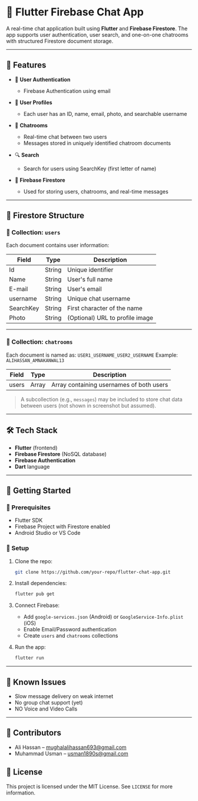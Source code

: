 
# 🔹 Flutter Firebase Chat App

A real-time chat application built using **Flutter** and **Firebase Firestore**. The app supports user authentication, user search, and one-on-one chatrooms with structured Firestore document storage.

---

## 📁 Features

* 🔐 **User Authentication**

  * Firebase Authentication using email
* 👤 **User Profiles**

  * Each user has an ID, name, email, photo, and searchable username
* 💬 **Chatrooms**

  * Real-time chat between two users
  * Messages stored in uniquely identified chatroom documents
* 🔍 **Search**

  * Search for users using SearchKey (first letter of name)
* 🔔 **Firebase Firestore**

  * Used for storing users, chatrooms, and real-time messages

---

## 📂 Firestore Structure

### 🔸 Collection: `users`

Each document contains user information:

| Field     | Type   | Description                     |
| --------- | ------ | ------------------------------- |
| Id        | String | Unique identifier               |
| Name      | String | User's full name                |
| E-mail    | String | User's email                    |
| username  | String | Unique chat username            |
| SearchKey | String | First character of the name     |
| Photo     | String | (Optional) URL to profile image |

---

### 🔹 Collection: `chatrooms`

Each document is named as: `USER1_USERNAME_USER2_USERNAME`
Example: `ALIHASSAN_AMNAKANWAL13`

| Field | Type  | Description                              |
| ----- | ----- | ---------------------------------------- |
| users | Array | Array containing usernames of both users |

> A subcollection (e.g., `messages`) may be included to store chat data between users (not shown in screenshot but assumed).

---

## 🛠️ Tech Stack

* **Flutter** (frontend)
* **Firebase Firestore** (NoSQL database)
* **Firebase Authentication**
* **Dart** language



---

## 🚀 Getting Started

### 🔧 Prerequisites

* Flutter SDK
* Firebase Project with Firestore enabled
* Android Studio or VS Code

### 🔨 Setup

1. Clone the repo:

   ```bash
   git clone https://github.com/your-repo/flutter-chat-app.git
   ```

2. Install dependencies:

   ```bash
   flutter pub get
   ```

3. Connect Firebase:

   * Add `google-services.json` (Android) or `GoogleService-Info.plist` (iOS)
   * Enable Email/Password authentication
   * Create `users` and `chatrooms` collections

4. Run the app:

   ```bash
   flutter run
   ```

---

## 📌 Known Issues

* Slow message delivery on weak internet
* No group chat support (yet)
* NO Voice and Video Calls

---

 ## 🤝 Contributors

* Ali Hassan – [mughalalihassan693@gmail.com](mailto:mughalalihassan693@gmail.com)
* Muhammad Usman – [usman1890s@gmail.com](mailto:usman1890s@gmail.com)


## 📄 License

This project is licensed under the MIT License. See `LICENSE` for more information.



